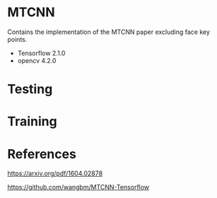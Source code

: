 # MTCNN
Contains the implementation of the MTCNN paper excluding face key points.

- Tensorflow 2.1.0
- opencv 4.2.0


# Testing

# Training


# References
https://arxiv.org/pdf/1604.02878

https://github.com/wangbm/MTCNN-Tensorflow

